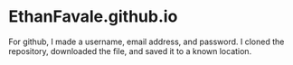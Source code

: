 # EthanFavale.github.io
For github, I made a username, email address, and password. I cloned the repository, downloaded the file, and saved it to a known location.


